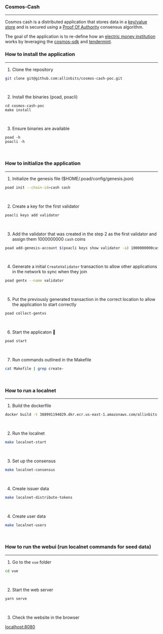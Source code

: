 ### Cosmos-Cash

---

Cosmos cash is a distributed application that stores data in a [key/value store](https://www.techopedia.com/definition/26284/key-value-store) and is secured using a [Proof Of Authority](https://github.com/allinbits/modules/tree/master/x/poa) consensus algorithm.

The goal of the application is to re-define how an [electric money institution](https://thebanks.eu/emis) works by leveraging the [cosmos-sdk](https://github.com/cosmos/cosmos-sdk/) and [tendermint](https://github.com/tendermint/tendermint/).

### How to install the application

---

1. Clone the repository

```sh
git clone git@github.com:allinbits/cosmos-cash-poc.git
```

<br />

2. Install the binaries (poad, poacli)

```
cd cosmos-cash-poc
make install
```

<br />

3. Ensure binaries are available

```
poad -h
poacli -h
```

<br />

### How to initialize the application

---

1. Initialize the genesis file ($HOME/.poad/config/genesis.json)

```sh
poad init --chain-id=cash cash
```

<br />

2. Create a key for the first validator

```sh
poacli keys add validator
```
<br />

3. Add the validator that was created in the step 2 as the first validator and assign them 1000000000 `cash` coins

```sh
poad add-genesis-account $(poacli keys show validator -a) 1000000000cash,1000000000stake

```

<br />

4. Generate a initial `CreateValidator` transaction to allow other applications in the network to sync when they join

```sh
poad gentx --name validator
```

<br />

5. Put the previously generated transaction in the correct location to allow the application to start correctly

```sh
poad collect-gentxs
```

<br />

6. Start the applicaton :tada:

```sh
poad start
```

<br />

7. Run commands outlined in the Makefile

```sh
cat Makefile | grep create-
```

<br />

### How to run a localnet

---

1. Build the dockerfile

```sh
docker build -t 388991194029.dkr.ecr.us-east-1.amazonaws.com/allinbits-dev/cosmos-cash-poa .
```

<br />

2. Run the localnet

```sh
make localnet-start
```

<br />

3. Set up the consensus

```sh
make localnet-consensus
```

<br />

4. Create issuer data

```sh
make localnet-distribute-tokens
```

<br />

4. Create user data

```sh
make localnet-users
```

<br />

### How to run the webui (run localnet commands for seed data)

---

1. Go to the `vue` folder

```sh
cd vue
```

<br />

2. Start the web server

```sh
yarn serve
```

<br />

3. Check the website in the browser

[localhost:8080](http://localhost:8080)

<br />


